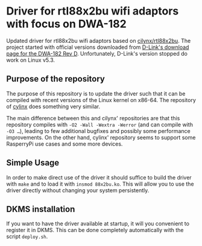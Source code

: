 # Driver for rtl88x2bu wifi adaptors with focus on DWA-182

Updated driver for rtl88x2bu wifi adaptors based on
[cilynx/rtl88x2bu](https://github.com/cilynx/rtl88x2bu). The project started
with official versions downloaded from [D-Link's download page for the DWA-182
Rev D](https://support.dlink.com/ProductInfo.aspx?m=DWA-182). Unfortunately,
D-Link's version stopped do work on Linux v5.3.


## Purpose of the repository

The purpose of this repository is to update the driver such that it can be
compiled with recent versions of the Linux kernel on x86-64. The repository
of [cylinx](https://github.com/cilynx/rtl88x2bu) does something very similar.

The main difference between this and cilynx' repositories are that this
repository compiles with `-O2 -Wall -Wextra -Werror` (and can compile with `-O3
…`), leading to few additional bugfixes and possibly some performance
improvements. On the other hand, cylinx' repository seems to support some
RasperryPi use cases and some more devices.

## Simple Usage

In order to make direct use of the driver it should suffice to build the driver
with `make` and to load it with `insmod 88x2bu.ko`. This will allow you
to use the driver directly without changing your system persistently.

## DKMS installation

If you want to have the driver available at startup, it will you convenient to
register it in DKMS. This can be done completely automatically with the script
`deploy.sh`.
